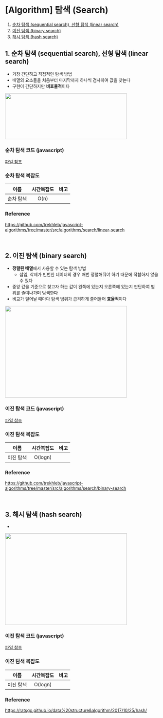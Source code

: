 # [Algorithm] 탐색 (Search)

 1. [순차 탐색 (sequential search), 선형 탐색 (linear search)](#1-순차-탐색-sequential-search-선형-탐색-linear-search)
 2. [이진 탐색 (binary search)](#2-이진-탐색-binary-search)
 3. [해시 탐색 (hash search)](#3-해시-탐색-hash-search)

 ## 1. 순차 탐색 (sequential search), 선형 탐색 (linear search)
 
+ 가장 간단하고 직접적인 탐색 방법
+ 배열의 요소들을 처음부터 마지막까지 하나씩 검사하여 값을 찾는다
+ 구현이 간단하지만 **비효율적**이다
<img src="https://github.com/Iam-Sunghyun/javascript-algorithms/blob/main/src/algorithms/searching/img/linear-search.gif" width="400" height="150">    

### 순차 탐색 코드 (javascript)
  [파일 참조](https://github.com/Iam-Sunghyun/javascript-algorithms/tree/main/src/algorithms/searching/linear-search.js)


### 순차 탐색 복잡도

이름|시간복잡도|비고
:---:|:---:|:---:|
순차 탐색|O(n)||

### Reference

https://github.com/trekhleb/javascript-algorithms/tree/master/src/algorithms/search/linear-search

<br>



 ## 2. 이진 탐색 (binary search)
 
+ **정렬된 배열**에서 사용할 수 있는 탐색 방법
   + 삽입, 삭제가 빈번한 데이터의 경우 매번 정렬해줘야 하기 때문에 적합하지 않을 수 있다
+ 중앙 값을 기준으로 찾고자 하는 값이 왼쪽에 있는지 오른쪽에 있는지 판단하여 범위를 줄여나가며 탐색한다 
+ 비교가 일어날 때마다 탐색 범위가 급격하게 줄어들어 **효율적**이다
<img src="https://github.com/Iam-Sunghyun/javascript-algorithms/blob/main/src/algorithms/searching/img/binary-search1.jpg" width="400" height="300">    

### 이진 탐색 코드 (javascript)
  [파일 참조](https://github.com/Iam-Sunghyun/javascript-algorithms/tree/main/src/algorithms/searching/binary-search.js)


### 이진 탐색 복잡도

이름|시간복잡도|비고
:---:|:---:|:---:|
이진 탐색|O(logn)||

### Reference

https://github.com/trekhleb/javascript-algorithms/tree/master/src/algorithms/search/binary-search

<br>


## 3. 해시 탐색 (hash search)
 
+ 
<img src="https://github.com/Iam-Sunghyun/javascript-algorithms/blob/main/src/algorithms/searching/img/binary-search1.jpg" width="400" height="300">    

### 이진 탐색 코드 (javascript)
  [파일 참조](https://github.com/Iam-Sunghyun/javascript-algorithms/tree/main/src/algorithms/searching/binary-search.js)


### 이진 탐색 복잡도

이름|시간복잡도|비고
:---:|:---:|:---:|
이진 탐색|O(logn)||

### Reference

https://ratsgo.github.io/data%20structure&algorithm/2017/10/25/hash/

<br>
 
 
